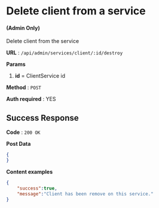 # Delete client from a service

#### (**Admin Only**)

Delete client from the service

**URL** : `/api/admin/services/client/:id/destroy`

**Params**
1. **id** = ClientService id

**Method** : `POST`

**Auth required** : YES

## Success Response

**Code** : `200 OK`

**Post Data**

```json
{
}
```

**Content examples**

```json
{
    "success":true,
    "message":"Client has been remove on this service."
}
```
